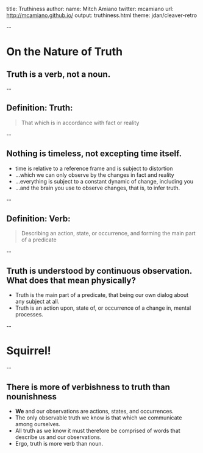 title: Truthiness
author:
  name: Mitch Amiano
  twitter: mcamiano
  url: http://mcamiano.github.io/
output: truthiness.html
theme: jdan/cleaver-retro

-- 

# On the Nature of Truth
## Truth is a verb, not a noun.

--

## Definition: Truth: 

> That which is in accordance with fact or reality

--

## Nothing is timeless, not excepting time itself.

* time is relative to a reference frame and is subject to distortion
* ...which we can only observe by the changes in fact and reality
* ...everything is subject to a constant dynamic of change, including you
* ...and the brain you use to observe changes, that is, to infer truth.

--

## Definition: Verb: 

> Describing an action, state, or occurrence, and forming the main part of a predicate

--

## Truth is understood by continuous observation. What does that mean physically? 

* Truth is the main part of a predicate, that being our own dialog about any subject at all.
* Truth is an action upon, state of, or occurrence of a change in, mental processes.

--

<h1>Squirrel!</h1>

--

## There is more of verbishness to truth than nounishness

* **We** and our observations are actions, states, and occurrences.
* The only observable truth we know is that which we communicate among ourselves.
* All truth as we know it must therefore be comprised of words that describe us and our observations.
* Ergo, truth is more verb than noun.


<style>
.slide {
  background-color: #000 !important;
}
.slide h2 {
  font-size: 2em;
}
.slide:nth-child(7) {
  color: #eee;
  background: url('truthiness/images/squirrel.jpg');
  background-size: cover;
}
.slide:nth-child(7) h1 {
  font-size: 5em;
}
</style>
